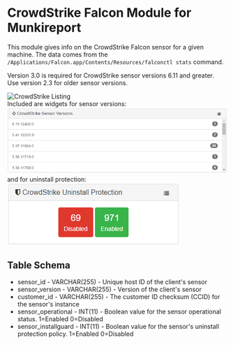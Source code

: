 # CrowdStrike Falcon Module for Munkireport

This module gives info on the CrowdStrike Falcon sensor for a given machine. The data comes from the `/Applications/Falcon.app/Contents/Resources/falconctl stats` command.

Version 3.0 is required for CrowdStrike sensor versions 6.11 and greater. Use version 2.3 for older sensor versions.

![CrowdStrike Listing](https://raw.githubusercontent.com/dcoobs/crowdstrike/master/images/CrowdStrikeListing.png)  
Included are widgets for sensor versions:  
![Sensor Versions Widget](https://raw.githubusercontent.com/dcoobs/crowdstrike/master/images/sensorversion_widget.PNG)  
and for uninstall protection:  
![Uninstall Protection Widget](https://raw.githubusercontent.com/dcoobs/crowdstrike/master/images/uninstallprotection_widget.PNG)

Table Schema
------
* sensor_id - VARCHAR(255) - Unique host ID of the client's sensor
* sensor_version - VARCHAR(255) - Version of the client's sensor
* customer_id - VARCHAR(255) - The customer ID checksum (CCID) for the sensor's instance
* sensor_operational - INT(11) - Boolean value for the sensor operational status. 1=Enabled 0=Disabled
* sensor_installguard - INT(11) - Boolean value for the sensor's uninstall protection policy. 1=Enabled 0=Disabled
